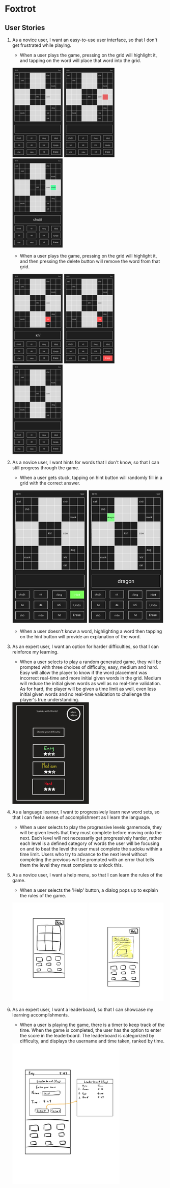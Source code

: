 # Foxtrot

## User Stories

1.  As a novice user, I want an easy-to-use user interface, so that I don't get frustrated while playing.

    - When a user plays the game, pressing on the grid will highlight it, and tapping on the word will place that word into the grid.

    <p float="left">
    <img src="/img/initialBoard.jpg" width="33%" />
    <img src="/img/onInsert_initial.jpg" width="33%" /> 
    <img src="/img/onInsert_done.jpg" width="33%" />
    </p>

    - When a user plays the game, pressing on the grid will highlight it, and then pressing the delete button will remove the word from that grid.

    <p float="left">
    <img src="/img/onDelete_initial.jpg" width="33%" />
    <img src="/img/onDelete_2.jpg" width="33%" /> 
    <img src="/img/onDelete_done.jpg" width="33%" />
    </p>

2.  As a novice user, I want hints for words that I don't know, so that I can still progress through the game.

    - When a user gets stuck, tapping on hint button will randomly fill in a grid with the correct answer.

    <p float="left">
    <img src="/img/onHint_initial.jpg" width="49%" />
    <img src="/img/onHint_done.jpg" width="49%" />
    </p>

    - When a user doesn't know a word, highlighting a word then tapping on the hint button will provide an explanation of the word.

3.  As an expert user, I want an option for harder difficulties, so that I can reinforce my learning.

    - When a user selects to play a random generated game, they will be prompted with three choices of difficulty, easy, medium and hard. Easy will allow the player to know if the word placement was incorrect real-time and more initial given words in the grid. Medium will reduce the initial given words as well as no real-time validation. As for hard, the player will be given a time limit as well, even less initial given words and no real-time validation to challenge the player's true understanding.

    <img src="/img/difficulty.jpeg" width="50%" />

4.  As a language learner, I want to progressively learn new word sets, so that I can feel a sense of accomplishment as I learn the language.

    - When a user selects to play the progressive levels gamemode, they will be given levels that they must complete before moving onto the next. Each level will not necessarily get progressively harder, rather each level is a defined category of words the user will be focusing on and to beat the level the user must complete the sudoku within a time limit. Users who try to advance to the next level without completing the previous will be prompted with an error that tells them the level they must complete to unlock this.

5.  As a novice user, I want a help menu, so that I can learn the rules of the game.

    - When a user selects the 'Help' button, a dialog pops up to explain the rules of the game.

    <p float="left">
    <img src="/img/help.jpg" width="49%">
    <img src="/img/help2.jpg" width="49%">
    </p>

6.  As an expert user, I want a leaderboard, so that I can showcase my learning accomplishments.

    - When a user is playing the game, there is a timer to keep track of the time. When the game is completed, the user has the option to enter the score in the leaderboard. The leaderboard is categorized by difficulty, and displays the username and time taken, ranked by time.

    <img src="/img/leaderboard.jpg" width="70%" />
